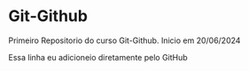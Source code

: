 # Git-Github
 Primeiro Repositorio do curso Git-Github. Inicio em 20/06/2024

Essa linha eu adicioneio diretamente pelo GitHub
